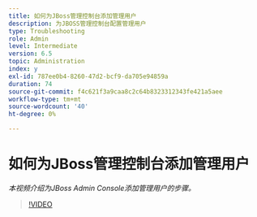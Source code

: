 ```yaml
---
title: 如何为JBoss管理控制台添加管理用户
description: 为JBOSS管理控制台配置管理用户
type: Troubleshooting
role: Admin
level: Intermediate
version: 6.5
topic: Administration
index: y
exl-id: 787ee0b4-8260-47d2-bcf9-da705e94859a
duration: 74
source-git-commit: f4c621f3a9caa8c2c64b8323312343fe421a5aee
workflow-type: tm+mt
source-wordcount: '40'
ht-degree: 0%

---
```


# 如何为JBoss管理控制台添加管理用户

*本视频介绍为JBoss Admin Console添加管理用户的步骤。*

>[!VIDEO](https://video.tv.adobe.com/v/335484?quality=12&learn=on)
